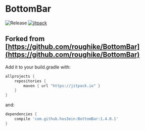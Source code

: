 # BottomBar

![Release](https://img.shields.io/github/release/hos3ein/BottomBar.svg?maxAge=1593001)
[![jitpack](https://jitpack.io/v/hos3ein/BottomBar.svg)](https://jitpack.io/#hos3ein/BottomBar)

## Forked from [https://github.com/roughike/BottomBar](https://github.com/roughike/BottomBar)

Add it to your build.gradle with:
```gradle
allprojects {
    repositories {
        maven { url "https://jitpack.io" }
    }
}
```
and:

```gradle
dependencies {
    compile 'com.github.hos3ein:BottomBar:1.4.0.1'
}
```